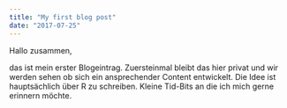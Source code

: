 ```yaml
---
title: "My first blog post"
date: "2017-07-25"
---
```


Hallo zusammen, 

das ist mein erster Blogeintrag. Zuersteinmal bleibt das hier privat und wir werden sehen ob sich ein ansprechender Content entwickelt. Die Idee ist hauptsächlich über R zu schreiben. Kleine Tid-Bits an die ich mich gerne erinnern möchte. 

